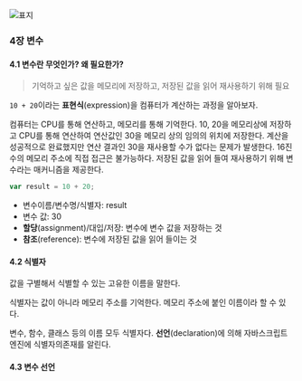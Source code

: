 ![표지](https://image.aladin.co.kr/product/25155/25/cover500/k282633473_1.jpg)

### 4장 변수

#### 4.1 변수란 무엇인가? 왜 필요한가?
> 기억하고 싶은 값을 메모리에 저장하고, 저장된 값을 읽어 재사용하기 위해 필요

`10 + 20`이라는 **표현식**(expression)을 컴퓨터가 계산하는 과정을 알아보자.

컴퓨터는 CPU를 통해 연산하고, 메모리를 통해 기억한다.
10, 20을 메모리상에 저장하고 CPU를 통해 연산하여 연산값인 30을 메모리 상의 임의의 위치에 저장한다.
계산을 성공적으로 완료했지만 연산 결과인 30을 재사용할 수가 없다는 문제가 발생한다.
16진수의 메모리 주소에 직접 접근은 불가능하다.
저장된 값을 읽어 들여 재사용하기 위해 변수라는 매커니즘을 제공한다.

```javascript
var result = 10 + 20;
```
- 변수이름/변수명/식별자: result
- 변수 값: 30
- **할당**(assignment)/대입/저장: 변수에 변수 값을 저장하는 것
- **참조**(reference): 변수에 저장된 값을 읽어 들이는 것

#### 4.2 식별자
값을 구별해서 식별할 수 있는 고유한 이름을 말한다.

식별자는 값이 아니라 메모리 주소를 기억한다. 메모리 주소에 붙인 이름이라 할 수 있다.

변수, 함수, 클래스 등의 이름 모두 식별자다. **선언**(declaration)에 의해 자바스크립트 엔진에 식별자의존재를 알린다.

#### 4.3 변수 선언
